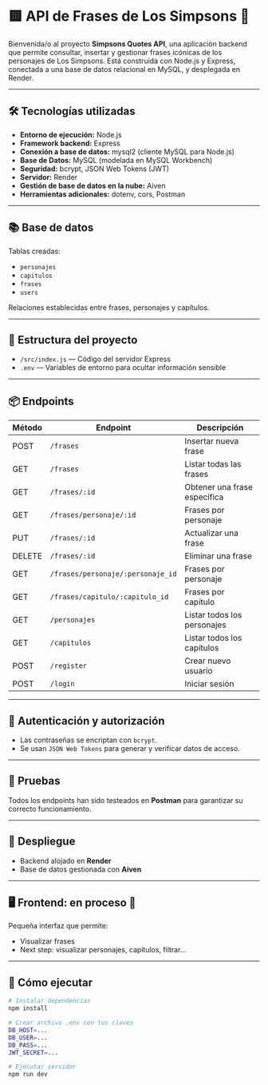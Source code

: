 # 🟨 API de Frases de Los Simpsons 🍩

Bienvenida/o al proyecto **Simpsons Quotes API**, una aplicación backend que permite consultar, insertar y gestionar frases icónicas de los personajes de Los Simpsons. Está construida con Node.js y Express, conectada a una base de datos relacional en MySQL, y desplegada en Render.

---

## 🛠 Tecnologías utilizadas

- **Entorno de ejecución:** Node.js
- **Framework backend:** Express
- **Conexión a base de datos:** mysql2 (cliente MySQL para Node.js)
- **Base de Datos:** MySQL (modelada en MySQL Workbench)
- **Seguridad:** bcrypt, JSON Web Tokens (JWT)
- **Servidor:** Render
- **Gestión de base de datos en la nube:** Aiven
- **Herramientas adicionales:** dotenv, cors, Postman

---

## 📚 Base de datos

Tablas creadas:
- `personajes`
- `capitulos`
- `frases`
- `users`

Relaciones establecidas entre frases, personajes y capítulos.

---

## 📁 Estructura del proyecto

- `/src/index.js` — Código del servidor Express
- `.env` — Variables de entorno para ocultar información sensible

---

## 📦 Endpoints 

| Método | Endpoint | Descripción |
|--------|----------|-------------|
| POST | `/frases` | Insertar nueva frase |
| GET | `/frases` | Listar todas las frases |
| GET | `/frases/:id` | Obtener una frase específica |
| GET | `/frases/personaje/:id` | Frases por personaje |
| PUT | `/frases/:id` | Actualizar una frase |
| DELETE | `/frases/:id` | Eliminar una frase |
| GET | `/frases/personaje/:personaje_id` | Frases por personaje |
| GET | `/frases/capitulo/:capitulo_id` | Frases por capítulo |
| GET | `/personajes` | Listar todos los personajes |
| GET | `/capitulos` | Listar todos los capítulos |
| POST | `/register` | Crear nuevo usuario |
| POST | `/login` | Iniciar sesión |

---

## 🔐 Autenticación y autorización

- Las contraseñas se encriptan con `bcrypt`.
- Se usan `JSON Web Tokens` para generar y verificar datos de acceso.

---

## 🧪 Pruebas

Todos los endpoints han sido testeados en **Postman** para garantizar su correcto funcionamiento.

---

## 🚀 Despliegue

- Backend alojado en **Render**
- Base de datos gestionada con **Aiven**

---

## 🖥️ Frontend: en proceso 🚧

Pequeña interfaz que permite:
- Visualizar frases
- Next step: visualizar personajes, capítulos, filtrar...

---

## 📎 Cómo ejecutar

```bash
# Instalar dependencias
npm install

# Crear archivo .env con tus claves
DB_HOST=...
DB_USER=...
DB_PASS=...
JWT_SECRET=...

# Ejecutar servidor
npm run dev